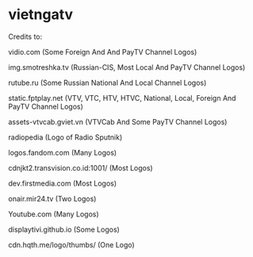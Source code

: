 # vietngatv

Credits to:

vidio.com (Some Foreign And And PayTV Channel Logos)

img.smotreshka.tv (Russian-CIS, Most Local And PayTV Channel Logos)

rutube.ru (Some Russian National And Local Channel Logos)

static.fptplay.net (VTV, VTC, HTV, HTVC, National, Local, Foreign And PayTV Channel Logos)

assets-vtvcab.gviet.vn (VTVCab And Some PayTV Channel Logos)

radiopedia (Logo of Radio Sputnik)

logos.fandom.com (Many Logos)

cdnjkt2.transvision.co.id:1001/ (Most Logos)

dev.firstmedia.com (Most Logos)

onair.mir24.tv (Two Logos)

Youtube.com (Many Logos)

displaytivi.github.io (Some Logos)

cdn.hqth.me/logo/thumbs/ (One Logo)
